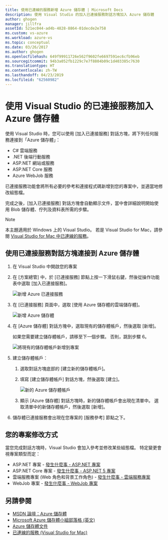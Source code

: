 ```yaml
---
title: 使用已連線的服務新增 Azure 儲存體 | Microsoft Docs
description: 使用 Visual Studio 的加入已連接服務對話方塊加入 Azure 儲存體
author: ghogen
manager: jillfra
assetId: 521ec044-ad4b-4828-8864-01decde2e758
ms.custom: vs-azure
ms.workload: azure-vs
ms.topic: conceptual
ms.date: 03/26/2017
ms.author: ghogen
ms.openlocfilehash: 649f99911726e562f9602fe6697591ec6cfb96eb
ms.sourcegitcommit: 94b3a052fb1229c7e7f8804b09c1d403385c7630
ms.translationtype: HT
ms.contentlocale: zh-TW
ms.lasthandoff: 04/23/2019
ms.locfileid: "62560982"
---
```

# <a name="adding-azure-storage-by-using-visual-studio-connected-services"></a>使用 Visual Studio 的已連接服務加入 Azure 儲存體

使用 Visual Studio 時，您可以使用 [加入已連接服務] 對話方塊，將下列任何服務連接到「Azure 儲存體」：

- C# 雲端服務
- .NET 後端行動服務
- ASP.NET 網站或服務
- ASP.NET Core 服務
- Azure WebJob 服務

已連接服務功能會將所有必要的參考和連接程式碼新增到您的專案中，並適當地修改組態檔。

完成之後，[加入已連接服務] 對話方塊會自動顯示文件，當中會詳細說明開始使用 Blob 儲存體、佇列及資料表所需的步驟。

> [!NOTE]
> 本主題適用於 Windows 上的 Visual Studio。 若是 Visual Studio for Mac，請參閱 [Visual Studio for Mac 中已連線的服務](/visualstudio/mac/connected-services)。

## <a name="connect-to-azure-storage-using-the-connected-services-dialog"></a>使用已連接服務對話方塊連接到 Azure 儲存體

1. 在 Visual Studio 中開啟您的專案

1. 在 [方案總管] 中，於 [已連接服務] 節點上按一下滑鼠右鍵，然後從操作功能表中選取 [加入已連接服務]。

    ![新增 Azure 已連接服務](./media/vs-azure-tools-connected-services-storage/IC796702.png)

1. 在 [已連接服務] 頁面中，選取 [使用 Azure 儲存體的雲端儲存體]。

    ![新增 Azure 儲存體](./media/vs-azure-tools-connected-services-storage/add-azure-storage.png)

1. 在 [Azure 儲存體] 對話方塊中，選取現有的儲存體帳戶，然後選取 [新增]。

    如果您需要建立儲存體帳戶，請移至下一個步驟。 否則，跳到步驟 6。

    ![將現有的儲存體帳戶新增到專案](./media/vs-azure-tools-connected-services-storage/select-azure-storage-account.png)

1. 建立儲存體帳戶：

   1. 選取對話方塊底部的 [建立新的儲存體帳戶]。

   1. 填寫 [建立儲存體帳戶] 對話方塊，然後選取 [建立]。

       ![新的 Azure 儲存體帳戶](./media/vs-azure-tools-connected-services-storage/create-storage-account.png)

   1. 顯示 [Azure 儲存體] 對話方塊時，新的儲存體帳戶會出現在清單中。 選取清單中的新儲存體帳戶，然後選取 [新增]。

1. 儲存體已連接服務會出現在您專案的 [服務參考] 節點之下。

## <a name="how-your-project-is-modified"></a>您的專案修改方式

當您完成對話方塊時，Visual Studio 會加入參考並修改某些組態檔。 特定變更會視專案類型而定：

- ASP.NET 專案 - [發生什麼事 - ASP.NET 專案](http://go.microsoft.com/fwlink/p/?LinkId=513126)
- ASP.NET Core 專案 - [發生什麼事 - ASP.NET 5 專案](http://go.microsoft.com/fwlink/p/?LinkId=513124)
- 雲端服務專案 (Web 角色和背景工作角色) - [發生什麼事 - 雲端服務專案](http://go.microsoft.com/fwlink/p/?LinkId=516965)
- WebJob 專案 - [發生什麼事 - WebJob 專案](/azure/visual-studio/vs-storage-webjobs-what-happened)

## <a name="see-also"></a>另請參閱

- [MSDN 論壇：Azure 儲存體](https://social.msdn.microsoft.com/forums/azure/home?forum=windowsazuredata)
- [Microsoft Azure 儲存體小組部落格 (英文)](http://blogs.msdn.com/b/windowsazurestorage/)
- [Azure 儲存體文件](https://docs.microsoft.com/azure/storage/)
- [已連線的服務 (Visual Studio for Mac)](/visualstudio/mac/connected-services)
